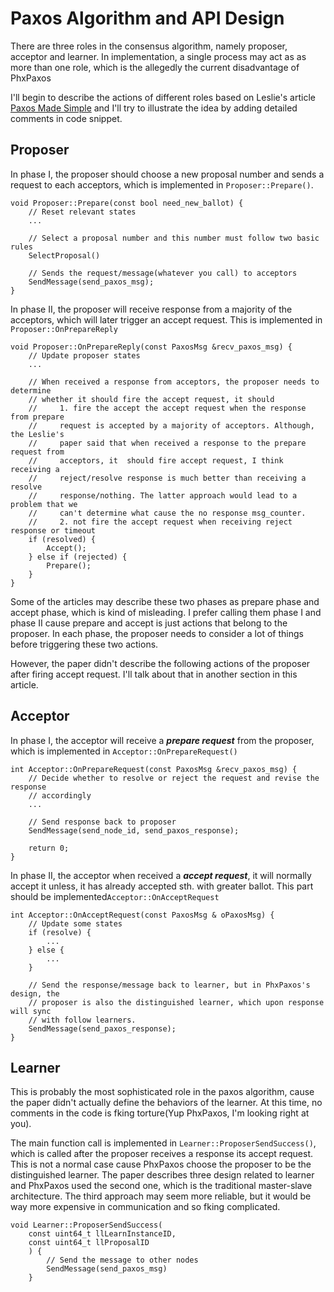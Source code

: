 #   Paxos Algorithm and API Design
There are three roles in the consensus algorithm, namely proposer, acceptor and learner. In implementation, a single process may act as as more than one role, which is the allegedly the current disadvantage of PhxPaxos

I'll begin to describe the actions of different roles based on Leslie's article [Paxos Made Simple](https://lamport.azurewebsites.net/pubs/paxos-simple.pdf) and I'll try to illustrate the idea by adding detailed comments in code snippet.

##  Proposer
In phase I, the proposer should choose a new proposal number and sends a request to each acceptors, which is implemented in ```Proposer::Prepare()```.
```
void Proposer::Prepare(const bool need_new_ballot) {
    // Reset relevant states
    ...
    
    // Select a proposal number and this number must follow two basic rules
    SelectProposal()

    // Sends the request/message(whatever you call) to acceptors
    SendMessage(send_paxos_msg);
}
```

In phase II, the proposer will receive response from a majority of the acceptors, which will later trigger an accept request. This is implemented in ```Proposer::OnPrepareReply```
```
void Proposer::OnPrepareReply(const PaxosMsg &recv_paxos_msg) {
    // Update proposer states
    ...

    // When received a response from acceptors, the proposer needs to determine 
    // whether it should fire the accept request, it should
    //     1. fire the accept the accept request when the response from prepare    
    //     request is accepted by a majority of acceptors. Although, the Leslie's 
    //     paper said that when received a response to the prepare request from 
    //     acceptors, it  should fire accept request, I think receiving a 
    //     reject/resolve response is much better than receiving a resolve 
    //     response/nothing. The latter approach would lead to a problem that we 
    //     can't determine what cause the no response msg_counter.
    //     2. not fire the accept request when receiving reject response or timeout
    if (resolved) {
        Accept();
    } else if (rejected) {
        Prepare();
    }
}
```
Some of the articles may describe these two phases as prepare phase and accept phase, which is kind of misleading. I prefer calling them phase I and phase II cause prepare and accept is just actions that belong to the proposer. In each phase, the proposer needs to consider a lot of things before triggering these two actions.

However, the paper didn't describe the following actions of the proposer after firing accept request. I'll talk about that in another section in this article.

##  Acceptor
In phase I, the acceptor will receive a _**prepare request**_ from the proposer, which is implemented in ```Acceptor::OnPrepareRequest()```
```
int Acceptor::OnPrepareRequest(const PaxosMsg &recv_paxos_msg) {
    // Decide whether to resolve or reject the request and revise the response 
    // accordingly
    ...

    // Send response back to proposer
    SendMessage(send_node_id, send_paxos_response);

    return 0;
}
```

In phase II, the acceptor when received a _**accept request**_, it will normally accept it unless, it has already accepted sth. with greater ballot. This part should be implemented```Acceptor::OnAcceptRequest```
```
int Acceptor::OnAcceptRequest(const PaxosMsg & oPaxosMsg) {
    // Update some states
    if (resolve) {
        ...
    } else {
        ...
    }

    // Send the response/message back to learner, but in PhxPaxos's design, the
    // proposer is also the distinguished learner, which upon response will sync
    // with follow learners.
    SendMessage(send_paxos_response);
}
```

##  Learner
This is probably the most sophisticated role in the paxos algorithm, cause the paper didn't actually define the behaviors of the learner. At this time, no comments in the code is fking torture(Yup PhxPaxos, I'm looking right at you).

The main function call is implemented in ```Learner::ProposerSendSuccess()```, which is called after the proposer receives a response its accept request. This is not a normal case cause PhxPaxos choose the proposer to be the distinguished learner. The paper describes three design related to learner and PhxPaxos used the second one, which is the traditional master-slave architecture. The third approach may seem more reliable, but it would be way more expensive in communication and so fking complicated.
```
void Learner::ProposerSendSuccess(
    const uint64_t llLearnInstanceID, 
    const uint64_t llProposalID
    ) {
        // Send the message to other nodes
        SendMessage(send_paxos_msg)
    }
```